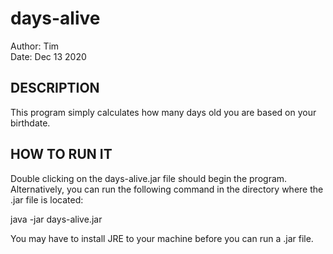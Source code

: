 # days-alive

Author: Tim  
Date: Dec 13 2020  


## DESCRIPTION

This program simply calculates how many days old you are based on your birthdate.


## HOW TO RUN IT

Double clicking on the days-alive.jar file should begin the program.  Alternatively, you can run the following command in the directory where the .jar file is located:  

java -jar days-alive.jar  

You may have to install JRE to your machine before you can run a .jar file.  
